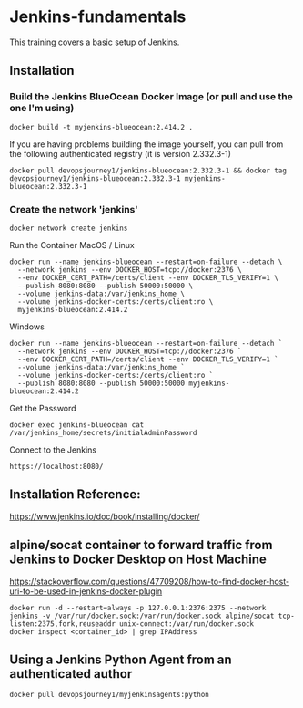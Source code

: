 # Jenkins-fundamentals
This training covers a basic setup of Jenkins.

## Installation
### Build the Jenkins BlueOcean Docker Image (or pull and use the one I'm using)

```
docker build -t myjenkins-blueocean:2.414.2 .
```

If you are having problems building the image yourself, you can pull from the following authenticated registry (it is version 2.332.3-1)

```
docker pull devopsjourney1/jenkins-blueocean:2.332.3-1 && docker tag devopsjourney1/jenkins-blueocean:2.332.3-1 myjenkins-blueocean:2.332.3-1
```

### Create the network 'jenkins'

```
docker network create jenkins
```

Run the Container
MacOS / Linux

```
docker run --name jenkins-blueocean --restart=on-failure --detach \
  --network jenkins --env DOCKER_HOST=tcp://docker:2376 \
  --env DOCKER_CERT_PATH=/certs/client --env DOCKER_TLS_VERIFY=1 \
  --publish 8080:8080 --publish 50000:50000 \
  --volume jenkins-data:/var/jenkins_home \
  --volume jenkins-docker-certs:/certs/client:ro \
  myjenkins-blueocean:2.414.2
```

Windows

```
docker run --name jenkins-blueocean --restart=on-failure --detach `
  --network jenkins --env DOCKER_HOST=tcp://docker:2376 `
  --env DOCKER_CERT_PATH=/certs/client --env DOCKER_TLS_VERIFY=1 `
  --volume jenkins-data:/var/jenkins_home `
  --volume jenkins-docker-certs:/certs/client:ro `
  --publish 8080:8080 --publish 50000:50000 myjenkins-blueocean:2.414.2
```

Get the Password

```
docker exec jenkins-blueocean cat /var/jenkins_home/secrets/initialAdminPassword
```

Connect to the Jenkins

```
https://localhost:8080/
```

## Installation Reference:

https://www.jenkins.io/doc/book/installing/docker/

## alpine/socat container to forward traffic from Jenkins to Docker Desktop on Host Machine

https://stackoverflow.com/questions/47709208/how-to-find-docker-host-uri-to-be-used-in-jenkins-docker-plugin
```
docker run -d --restart=always -p 127.0.0.1:2376:2375 --network jenkins -v /var/run/docker.sock:/var/run/docker.sock alpine/socat tcp-listen:2375,fork,reuseaddr unix-connect:/var/run/docker.sock
docker inspect <container_id> | grep IPAddress
```

## Using a Jenkins Python Agent from an authenticated author 
```
docker pull devopsjourney1/myjenkinsagents:python
```
